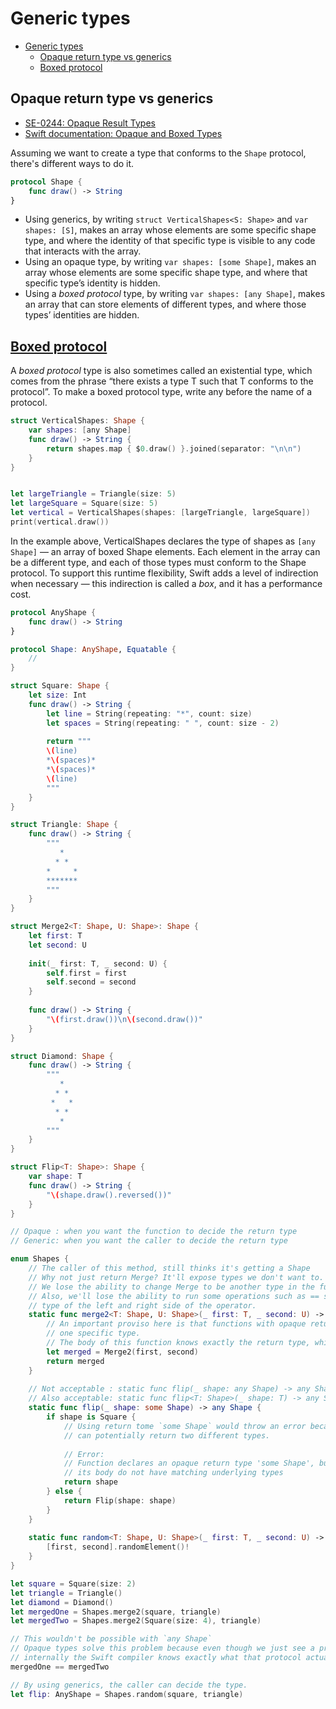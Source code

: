 # Generic types

- [Generic types](#generic-types)
  - [Opaque return type vs generics](#opaque-return-type-vs-generics)
  - [Boxed protocol](#boxed-protocol)

## Opaque return type vs generics

- [SE-0244: Opaque Result Types](https://github.com/apple/swift-evolution/blob/main/proposals/0244-opaque-result-types.md)
- [Swift documentation: Opaque and Boxed Types](https://docs.swift.org/swift-book/documentation/the-swift-programming-language/opaquetypes/)

Assuming we want to create a type that conforms to the `Shape` protocol, there's
different ways to do it.

```Swift
protocol Shape {
    func draw() -> String
}
```

- Using generics, by writing `struct VerticalShapes<S: Shape>` and `var shapes: [S]`,
makes an array whose elements are some specific shape type, and where the identity
of that specific type is visible to any code that interacts with the array.
- Using an opaque type, by writing `var shapes: [some Shape]`, makes an array
whose elements are some specific shape type, and where that specific type’s
identity is hidden.
- Using a *boxed protocol* type, by writing `var shapes: [any Shape]`, makes an
array that can store elements of different types, and where those types’
identities are hidden.

## [Boxed protocol](https://docs.swift.org/swift-book/documentation/the-swift-programming-language/opaquetypes#Boxed-Protocol-Types)

A *boxed protocol* type is also sometimes called an existential type, which
comes from the phrase “there exists a type T such that T conforms to the
protocol”. To make a boxed protocol type, write any before the name of a protocol.

```Swift
struct VerticalShapes: Shape {
    var shapes: [any Shape]
    func draw() -> String {
        return shapes.map { $0.draw() }.joined(separator: "\n\n")
    }
}


let largeTriangle = Triangle(size: 5)
let largeSquare = Square(size: 5)
let vertical = VerticalShapes(shapes: [largeTriangle, largeSquare])
print(vertical.draw())
```

In the example above, VerticalShapes declares the type of shapes as
`[any Shape]` — an array of boxed Shape elements. Each element in the array can
be a different type, and each of those types must conform to the Shape protocol.
To support this runtime flexibility, Swift adds a level of indirection when
necessary — this indirection is called a *box*, and it has a performance cost.

```Swift
protocol AnyShape {
    func draw() -> String
}

protocol Shape: AnyShape, Equatable {
    //
}

struct Square: Shape {
    let size: Int
    func draw() -> String {
        let line = String(repeating: "*", count: size)
        let spaces = String(repeating: " ", count: size - 2)
        
        return """
        \(line)
        *\(spaces)*
        *\(spaces)*
        \(line)
        """
    }
}

struct Triangle: Shape {
    func draw() -> String {
        """
           *
          * *
        *     *
        *******
        """
    }
}

struct Merge2<T: Shape, U: Shape>: Shape {
    let first: T
    let second: U
    
    init(_ first: T, _ second: U) {
        self.first = first
        self.second = second
    }
    
    func draw() -> String {
        "\(first.draw())\n\(second.draw())"
    }
}

struct Diamond: Shape {
    func draw() -> String {
        """
           *
          * *
         *   *
          * *
           *
        """
    }
}

struct Flip<T: Shape>: Shape {
    var shape: T
    func draw() -> String {
        "\(shape.draw().reversed())"
    }
}

// Opaque : when you want the function to decide the return type
// Generic: when you want the caller to decide the return type

enum Shapes {
    // The caller of this method, still thinks it's getting a Shape
    // Why not just return Merge? It'll expose types we don't want to.
    // We lose the ability to change Merge to be another type in the future.
    // Also, we'll lose the ability to run some operations such as == since it needs to know the
    // type of the left and right side of the operator.
    static func merge2<T: Shape, U: Shape>(_ first: T, _ second: U) -> some Shape {
        // An important proviso here is that functions with opaque return types must always return
        // one specific type.
        // The body of this function knows exactly the return type, which is Merge2.
        let merged = Merge2(first, second)
        return merged
    }
    
    // Not acceptable : static func flip(_ shape: any Shape) -> any Shape
    // Also acceptable: static func flip<T: Shape>(_ shape: T) -> any Shape {
    static func flip(_ shape: some Shape) -> any Shape {
        if shape is Square {
            // Using return tome `some Shape` would throw an error because it sees that the body
            // can potentially return two different types.
            
            // Error:
            // Function declares an opaque return type 'some Shape', but the return statements in
            // its body do not have matching underlying types
            return shape
        } else {
            return Flip(shape: shape)
        }
    }
    
    static func random<T: Shape, U: Shape>(_ first: T, _ second: U) -> any Shape {
        [first, second].randomElement()!
    }
}

let square = Square(size: 2)
let triangle = Triangle()
let diamond = Diamond()
let mergedOne = Shapes.merge2(square, triangle)
let mergedTwo = Shapes.merge2(Square(size: 4), triangle)

// This wouldn't be possible with `any Shape`
// Opaque types solve this problem because even though we just see a protocol being used,
// internally the Swift compiler knows exactly what that protocol actually resolves to
mergedOne == mergedTwo

// By using generics, the caller can decide the type.
let flip: AnyShape = Shapes.random(square, triangle)
```
